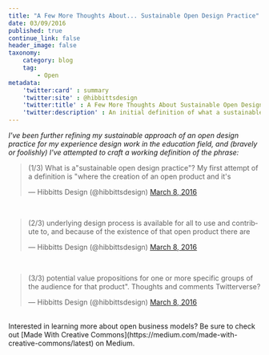 ```yaml
---
title: "A Few More Thoughts About... Sustainable Open Design Practice"
date: 03/09/2016
published: true
continue_link: false
header_image: false
taxonomy:
    category: blog
    tag:
        - Open
metadata:
    'twitter:card' : summary
    'twitter:site' : @hibbittsdesign
    'twitter:title' : A Few More Thoughts About Sustainable Open Design Practice
    'twitter:description' : An initial definition of what a sustainable design practice means to me.
---
```


_I've been further refining my sustainable approach of an open design practice for my experience design work in the education field, and (bravely or foolishly) I've attempted to craft a working definition of the phrase:_

<blockquote class="twitter-tweet" data-lang="en"><p lang="en" dir="ltr">(1/3) What is a&quot;sustainable open design practice&quot;? My first attempt of a definition is &quot;where the creation of an open product and it&#39;s</p>&mdash; Hibbitts Design (@hibbittsdesign) <a href="https://twitter.com/hibbittsdesign/status/707348606584401920">March 8, 2016</a></blockquote>
<script async src="//platform.twitter.com/widgets.js" charset="utf-8"></script>
<br>
<blockquote class="twitter-tweet" data-lang="en"><p lang="en" dir="ltr">(2/3) underlying design process is available for all to use and contribute to, and because of the existence of that open product there are</p>&mdash; Hibbitts Design (@hibbittsdesign) <a href="https://twitter.com/hibbittsdesign/status/707348641988476928">March 8, 2016</a></blockquote>
<script async src="//platform.twitter.com/widgets.js" charset="utf-8"></script>
<br>
<blockquote class="twitter-tweet" data-lang="en"><p lang="en" dir="ltr">(3/3) potential value propositions for one or more specific groups of the audience for that product&quot;. Thoughts and comments Twitterverse?</p>&mdash; Hibbitts Design (@hibbittsdesign) <a href="https://twitter.com/hibbittsdesign/status/707348672661458945">March 8, 2016</a></blockquote>
<script async src="//platform.twitter.com/widgets.js" charset="utf-8"></script>
<br>
Interested in learning more about open business models? Be sure to check out [Made With Creative Commons](https://medium.com/made-with-creative-commons/latest) on Medium.
